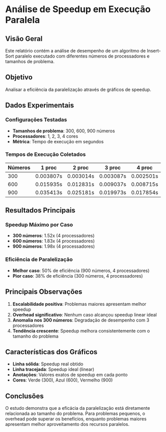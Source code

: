 # Análise de Speedup em Execução Paralela

## Visão Geral

Este relatório contém a análise de desempenho de um algoritmo de Insert-Sort paralelo executado com diferentes números de processadores e tamanhos de problema.

## Objetivo

Analisar a eficiência da paralelização através de gráficos de speedup.

## Dados Experimentais

### Configurações Testadas
- **Tamanhos de problema**: 300, 600, 900 números
- **Processadores**: 1, 2, 3, 4 cores
- **Métrica**: Tempo de execução em segundos

### Tempos de Execução Coletados
| Números | 1 proc | 2 proc | 3 proc | 4 proc |
|---------|--------|--------|--------|--------|
| 300     | 0.003807s | 0.003014s | 0.003087s | 0.002501s |
| 600     | 0.015935s | 0.012831s | 0.009037s | 0.008715s |
| 900     | 0.035413s | 0.025181s | 0.019973s | 0.017854s |

## Resultados Principais

### Speedup Máximo por Caso
- **300 números**: 1.52x (4 processadores)
- **600 números**: 1.83x (4 processadores)  
- **900 números**: 1.98x (4 processadores)

### Eficiência de Paralelização
- **Melhor caso**: 50% de eficiência (900 números, 4 processadores)
- **Pior caso**: 38% de eficiência (300 números, 4 processadores)

## Principais Observações

1. **Escalabilidade positiva**: Problemas maiores apresentam melhor speedup
2. **Overhead significativo**: Nenhum caso alcançou speedup linear ideal
3. **Anomalia nos 300 números**: Degradação de desempenho com 3 processadores
4. **Tendência crescente**: Speedup melhora consistentemente com o tamanho do problema

## Características dos Gráficos

- **Linha sólida**: Speedup real obtido
- **Linha tracejada**: Speedup ideal (linear)
- **Anotações**: Valores exatos de speedup em cada ponto
- **Cores**: Verde (300), Azul (600), Vermelho (900)

## Conclusões

O estudo demonstra que a eficácia da paralelização está diretamente relacionada ao tamanho do problema. Para problemas pequenos, o overhead pode superar os benefícios, enquanto problemas maiores apresentam melhor aproveitamento dos recursos paralelos.
